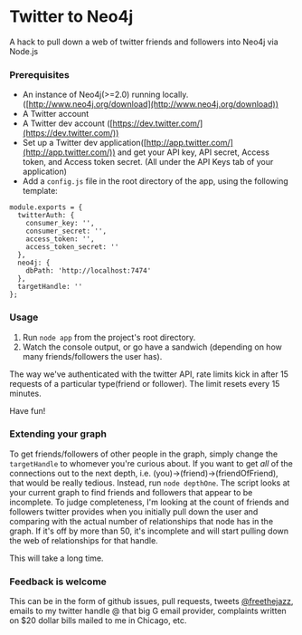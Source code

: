 # Twitter to Neo4j

A hack to pull down a web of twitter friends and followers into Neo4j via Node.js

### Prerequisites

* An instance of Neo4j(>=2.0) running locally. ([http://www.neo4j.org/download](http://www.neo4j.org/download))
* A Twitter account
* A Twitter dev account ([https://dev.twitter.com/](https://dev.twitter.com/))
* Set up a Twitter dev application([http://app.twitter.com/](http://app.twitter.com/)) and get your API key, API secret, Access token, and Access token secret.  (All under the API Keys tab of your application)
* Add a `config.js` file in the root directory of the app, using the following template:
```
module.exports = {
  twitterAuth: {
    consumer_key: '',
    consumer_secret: '',
    access_token: '',
    access_token_secret: ''
  },
  neo4j: {
    dbPath: 'http://localhost:7474'
  },
  targetHandle: ''
};
```


### Usage

1. Run `node app` from the project's root directory.
1. Watch the console output, or go have a sandwich (depending on how many friends/followers the user has).

The way we've authenticated with the twitter API, rate limits kick in after 15 requests of a particular type(friend or follower).  The limit resets every 15 minutes.

Have fun!

### Extending your graph
To get friends/followers of other people in the graph, simply change the `targetHandle` to whomever you're curious about.
If you want to get _all_ of the connections out to the next depth, i.e. (you)->(friend)->(friendOfFriend), that would be really tedious.
Instead, run `node depthOne`. The script looks at your current graph to find friends and followers that appear to be incomplete.
To judge completeness, I'm looking at the count of friends and followers twitter provides when you initially pull down the user
and comparing with the actual number of relationships that node has in the graph. If it's off by more than 50, it's incomplete
and will start pulling down the web of relationships for that handle.

This will take a long time.

### Feedback is welcome
This can be in the form of github issues, pull requests, tweets [@freethejazz](http://www.twitter.com/freethejazz), emails to my twitter handle @ that big G email provider, complaints written on $20 dollar bills mailed to me in Chicago, etc.
